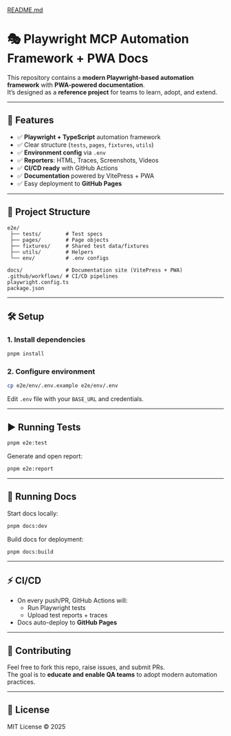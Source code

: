 [README.md](https://github.com/user-attachments/files/21821089/README.md)
# 🎭 Playwright MCP Automation Framework + PWA Docs

This repository contains a **modern Playwright-based automation framework** with **PWA-powered documentation**.  
It’s designed as a **reference project** for teams to learn, adopt, and extend.

---

## 🚀 Features
- ✅ **Playwright + TypeScript** automation framework
- ✅ Clear structure (`tests`, `pages`, `fixtures`, `utils`)
- ✅ **Environment config** via `.env`
- ✅ **Reporters**: HTML, Traces, Screenshots, Videos
- ✅ **CI/CD ready** with GitHub Actions
- ✅ **Documentation** powered by VitePress + PWA
- ✅ Easy deployment to **GitHub Pages**

---

## 📂 Project Structure
```
e2e/
 ├── tests/        # Test specs
 ├── pages/        # Page objects
 ├── fixtures/     # Shared test data/fixtures
 ├── utils/        # Helpers
 └── env/          # .env configs

docs/              # Documentation site (VitePress + PWA)
.github/workflows/ # CI/CD pipelines
playwright.config.ts
package.json
```

---

## 🛠 Setup

### 1. Install dependencies
```bash
pnpm install
```

### 2. Configure environment
```bash
cp e2e/env/.env.example e2e/env/.env
```
Edit `.env` file with your `BASE_URL` and credentials.

---

## ▶️ Running Tests
```bash
pnpm e2e:test
```

Generate and open report:
```bash
pnpm e2e:report
```

---

## 📖 Running Docs
Start docs locally:
```bash
pnpm docs:dev
```

Build docs for deployment:
```bash
pnpm docs:build
```

---

## ⚡ CI/CD
- On every push/PR, GitHub Actions will:
  - Run Playwright tests
  - Upload test reports + traces
- Docs auto-deploy to **GitHub Pages**

---

## 🌟 Contributing
Feel free to fork this repo, raise issues, and submit PRs.  
The goal is to **educate and enable QA teams** to adopt modern automation practices.

---

## 📜 License
MIT License © 2025
